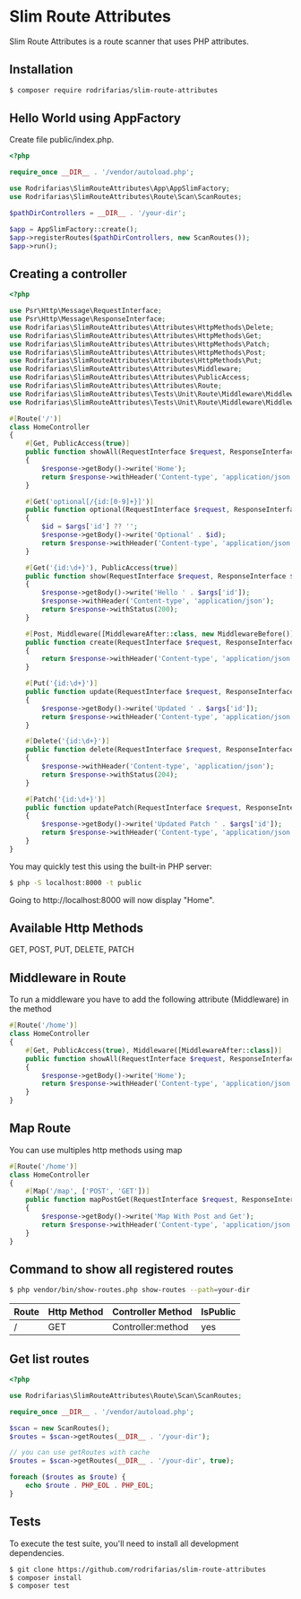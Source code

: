 # Slim Route Attributes
Slim Route Attributes is a route scanner that uses PHP attributes.

## Installation
```bash
$ composer require rodrifarias/slim-route-attributes
```

## Hello World using AppFactory
Create file public/index.php.

```php
<?php

require_once __DIR__ . '/vendor/autoload.php';

use Rodrifarias\SlimRouteAttributes\App\AppSlimFactory;
use Rodrifarias\SlimRouteAttributes\Route\Scan\ScanRoutes;

$pathDirControllers = __DIR__ . '/your-dir';

$app = AppSlimFactory::create();
$app->registerRoutes($pathDirControllers, new ScanRoutes());
$app->run();
```

## Creating a controller
```php
<?php

use Psr\Http\Message\RequestInterface;
use Psr\Http\Message\ResponseInterface;
use Rodrifarias\SlimRouteAttributes\Attributes\HttpMethods\Delete;
use Rodrifarias\SlimRouteAttributes\Attributes\HttpMethods\Get;
use Rodrifarias\SlimRouteAttributes\Attributes\HttpMethods\Patch;
use Rodrifarias\SlimRouteAttributes\Attributes\HttpMethods\Post;
use Rodrifarias\SlimRouteAttributes\Attributes\HttpMethods\Put;
use Rodrifarias\SlimRouteAttributes\Attributes\Middleware;
use Rodrifarias\SlimRouteAttributes\Attributes\PublicAccess;
use Rodrifarias\SlimRouteAttributes\Attributes\Route;
use Rodrifarias\SlimRouteAttributes\Tests\Unit\Route\Middleware\MiddlewareAfter;
use Rodrifarias\SlimRouteAttributes\Tests\Unit\Route\Middleware\MiddlewareBefore;

#[Route('/')]
class HomeController
{
    #[Get, PublicAccess(true)]
    public function showAll(RequestInterface $request, ResponseInterface $response): ResponseInterface
    {
        $response->getBody()->write('Home');
        return $response->withHeader('Content-type', 'application/json');
    }

    #[Get('optional[/{id:[0-9]+}]')]
    public function optional(RequestInterface $request, ResponseInterface $response, array $args): ResponseInterface
    {
        $id = $args['id'] ?? '';
        $response->getBody()->write('Optional' . $id);
        return $response->withHeader('Content-type', 'application/json');
    }

    #[Get('{id:\d+}'), PublicAccess(true)]
    public function show(RequestInterface $request, ResponseInterface $response, array $args): ResponseInterface
    {
        $response->getBody()->write('Hello ' . $args['id']);
        $response->withHeader('Content-type', 'application/json');
        return $response->withStatus(200);
    }

    #[Post, Middleware([MiddlewareAfter::class, new MiddlewareBefore()])]
    public function create(RequestInterface $request, ResponseInterface $response): ResponseInterface
    {
        return $response->withHeader('Content-type', 'application/json');
    }

    #[Put('{id:\d+}')]
    public function update(RequestInterface $request, ResponseInterface $response, array $args): ResponseInterface
    {
        $response->getBody()->write('Updated ' . $args['id']);
        return $response->withHeader('Content-type', 'application/json');
    }

    #[Delete('{id:\d+}')]
    public function delete(RequestInterface $request, ResponseInterface $response, array $args): ResponseInterface
    {
        $response->withHeader('Content-type', 'application/json');
        return $response->withStatus(204);
    }

    #[Patch('{id:\d+}')]
    public function updatePatch(RequestInterface $request, ResponseInterface $response, array $args): ResponseInterface
    {
        $response->getBody()->write('Updated Patch ' . $args['id']);
        return $response->withHeader('Content-type', 'application/json');
    }
}
```

You may quickly test this using the built-in PHP server:
```bash
$ php -S localhost:8000 -t public
```
Going to http://localhost:8000 will now display "Home".

## Available Http Methods
GET, POST, PUT, DELETE, PATCH

## Middleware in Route
To run a middleware you have to add the following attribute (Middleware) in the method
```php
#[Route('/home')]
class HomeController
{
    #[Get, PublicAccess(true), Middleware([MiddlewareAfter::class])]
    public function showAll(RequestInterface $request, ResponseInterface $response): ResponseInterface
    {
        $response->getBody()->write('Home');
        return $response->withHeader('Content-type', 'application/json');
    }
}
```

## Map Route
You can use multiples http methods using map
```php
#[Route('/home')]
class HomeController
{
    #[Map('/map', ['POST', 'GET'])]
    public function mapPostGet(RequestInterface $request, ResponseInterface $response): ResponseInterface
    {
        $response->getBody()->write('Map With Post and Get');
        return $response->withHeader('Content-type', 'application/json');
    }
}
```

## Command to show all registered routes
```bash
$ php vendor/bin/show-routes.php show-routes --path=your-dir
```

| Route | Http Method | Controller Method | IsPublic |
|-------|-------------|-------------------|----------|
| /     | GET         | Controller:method | yes      |

## Get list routes

```php
<?php

use Rodrifarias\SlimRouteAttributes\Route\Scan\ScanRoutes;

require_once __DIR__ . '/vendor/autoload.php';

$scan = new ScanRoutes();
$routes = $scan->getRoutes(__DIR__ . '/your-dir');

// you can use getRoutes with cache
$routes = $scan->getRoutes(__DIR__ . '/your-dir', true);

foreach ($routes as $route) {
    echo $route . PHP_EOL . PHP_EOL;
}
```

## Tests
To execute the test suite, you'll need to install all development dependencies.

```bash
$ git clone https://github.com/rodrifarias/slim-route-attributes
$ composer install
$ composer test
```
